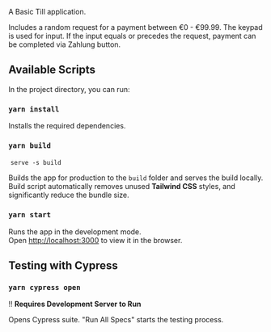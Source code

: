 A Basic Till application.

Includes a random request for a payment between €0 - €99.99.
The keypad is used for input. If the input equals or precedes the request, payment can be completed via Zahlung button.

## Available Scripts

In the project directory, you can run:

### `yarn install`

Installs the required dependencies.

### `yarn build`
 `serve -s build`

Builds the app for production to the `build` folder and serves the build locally.<br />
Build script automatically removes unused **Tailwind CSS** styles, and significantly reduce the bundle size.

### `yarn start`

Runs the app in the development mode.<br />
Open [http://localhost:3000](http://localhost:3000) to view it in the browser.

## Testing with Cypress

### `yarn cypress open`

!! **Requires Development Server to Run** 

Opens Cypress suite. "Run All Specs" starts the testing process.


